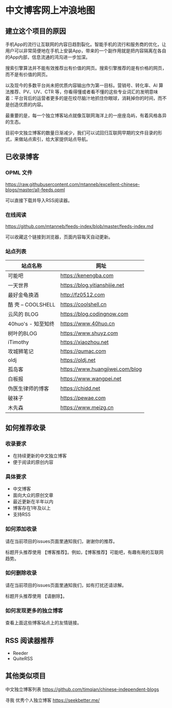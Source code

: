 # 中文博客网上冲浪地图



## 建立这个项目的原因

手机App的流行让互联网的内容日趋割裂化。智能手机的流行和服务商的优化，让用户可以非常简便地在手机上安装App，带来的一个副作用就是把内容隔离在各自的App内部，信息流通的鸿沟进一步加深。

搜索引擎算法并不能有效推荐出有价值的网页。搜索引擎推荐的是有价格的网页，而不是有价值的网页。

以及现今的多数平台尚未把优质内容输出作为第一目标。营销号、转化率、AI 算法推荐、PV、UV、CTR 等，你看得懂或者看不懂的这些专业词汇的发明意味着：平台背后的运营者更多的是在绞尽脑汁地抓住你眼球，消耗掉你的时间，而不是创造优质的内容。

最重要的是，每一个独立博客站点就像互联网海洋上的一座座岛屿，有着风格各异的生态。

目前中文独立博客的数量日渐减少，我们可以试回归互联网早期的文件目录的形式，来做站点索引，给大家提供站点导航。



## 已收录博客

### **OPML** 文件

https://raw.githubusercontent.com/mtanneb/excellent-chinese-blogs/master/all-feeds.opml

可以直接下载并导入RSS阅读器。

### 在线阅读

https://github.com/mtanneb/feeds-index/blob/master/feeds-index.md

可以收藏这个链接到浏览器，页面内容每天自动更新。



### 站点列表

| 站点名称 | 网址 |
|-----------------|---------------------------------|
| 可能吧             | https://kenengba.com            |
| 一天世界            | https://blog.yitianshijie.net   |
| 最好金龟换酒          | http://fz0512.com               |
| 酷 壳 – COOLSHELL | https://coolshell.cn            |
| 云风的 BLOG        | https://blog.codingnow.com      |
| 40huo's - 知至知终  | https://www.40huo.cn            |
| 树叶的BLOG         | https://www.shuyz.com           |
| iTimothy        | https://xiaozhou.net            |
| 攻城狮笔记           | https://qumac.com               |
| oldj            | https://oldj.net                |
| 孤岛客             | https://www.huangjiwei.com/blog |
| 白板报             | https://www.wangpei.net         |
| 伪医生律师的博客        | https://chidd.net               |
| 破袜子             | https://pewae.com               |
| 木先森             | https://www.meizg.cn            |




## 如何推荐收录

### 收录要求

- 在持续更新的中文独立博客
- 便于阅读的原创内容



### 具体要求

- 中文博客
- 面向大众的原创文章
- 最近更新在半年以内
- 博客存在1年及以上
- 支持RSS



### 如何添加收录

请在当前项目的issues页面里通知我们，谢谢你的推荐。

标题开头推荐使用 【博客推荐】。例如，【博客推荐】可能吧，有趣有用的互联网趋势。



### 如何删除收录

请在当前项目的issues页面里通知我们，如有打扰还请谅解。

标题开头推荐使用 【请删除】。




### 如何发现更多的独立博客

查看上面这些博客站点上的友情链接。



## RSS 阅读器推荐

- Reeder
- QuiteRSS



## 其他类似项目

中文独立博客列表 https://github.com/timqian/chinese-independent-blogs

寻我 优秀个人独立博客  https://seekbetter.me/

